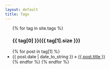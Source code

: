 ```yaml
---
layout: default
title: Tags
---
```

<div id="home">
<ul class="posts">
{% for tag in site.tags %} <a name="{{ tag[0] }}"></a>
<h3>{{ tag[0] }}({{ tag[1].size }})</h3>
{% for post in tag[1] %}
<li><span>{{ post.date | date_to_string }}</span> &raquo; <a href="{{ post.url }}">{{ post.title }}</a></li>
{% endfor %}
{% endfor %}
</ul>
</div>
